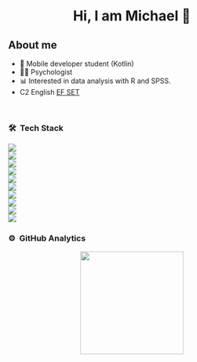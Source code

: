 <div align="center">
<h1 align="center">Hi, I am Michael </a> 🤝</h1>
</div>


## About me

- 📱 Mobile developer student (Kotlin)
- 🧑‍⚕️ Psychologist
- 📊 Interested in data analysis with R and SPSS.
- C2 English <a href="https://cert.efset.org/fY31xR">EF SET </a>

   
<br>

### 🛠 &nbsp;Tech Stack
<a href="#"><img src="https://img.shields.io/badge/Kotlin--_.svg?logo=kotlin"></a> <br>
<a href="#"><img src="https://img.shields.io/badge/XML--_.svg?logo=xml"></a> <br>
<a href="#"><img src="https://img.shields.io/badge/Android Studio--_.svg?logo=androidstudio"></a> <br>
<a href="#"><img src="https://img.shields.io/badge/Javascript--_.svg?logo=javascript"></a> <br>
<a href="#"><img src="https://img.shields.io/badge/HTML--_.svg?logo=html5"></a> <br>
<a href="#"><img src="https://img.shields.io/badge/CSS--_.svg?logo=css"></a> <br>
<a href="#"><img src="https://img.shields.io/badge/SPSS--_.svg?logo=spss"></a> <br>
<a href="#"><img src="https://img.shields.io/badge/BORIS--_.svg?logo=boris"></a> <br>
<a href="#"><img src="https://img.shields.io/badge/Visual Studio Code--_.svg?logo=visualstudiocode"></a> <br>
<a href="#"><img src="https://img.shields.io/badge/R--_.svg?logo=r"></a>




### ⚙️ &nbsp;GitHub Analytics

<p align="center">
<a href="https://github.com/3xco">
  <img height="210em" src="https://github-readme-stats-eight-theta.vercel.app/api/top-langs/?username=3xco&layout=compact&langs_count=8&theme=algolia"/>
</a>
</p>
